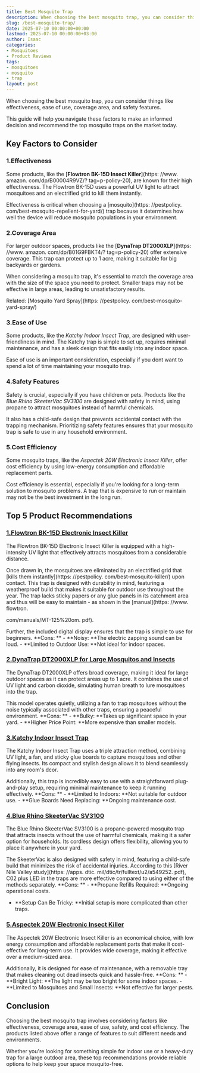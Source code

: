 ```yaml
---
title: Best Mosquito Trap
description: When choosing the best mosquito trap, you can consider things like effectiveness, ease of use, coverage area, and safety features. This guide will help you...
slug: /best-mosquito-trap/
date: 2025-07-10 00:00:00+00:00
lastmod: 2025-07-10 00:00:00+03:00
author: Isaac
categories:
- Mosquitoes
- Product Reviews
tags:
- mosquitoes
- mosquito
- trap
layout: post
---
```


When choosing the best mosquito trap, you can consider things like effectiveness, ease of use, coverage area, and safety features.

This guide will help you navigate these factors to make an informed decision and recommend the top mosquito traps on the market today.

##  Key Factors to Consider

###  1.**Effectiveness**

Some products, like the [**Flowtron BK-15D Insect Killer**](https: //www. amazon. com/dp/B00004R9VZ/? tag=p-policy-20), are known for their high effectiveness. The Flowtron BK-15D uses a powerful UV light to attract mosquitoes and an electrified grid to kill them instantly.

Effectiveness is critical when choosing a [mosquito](https: //pestpolicy. com/best-mosquito-repellent-for-yard/) trap because it determines how well the device will reduce mosquito populations in your environment.

###  2.**Coverage Area**

For larger outdoor spaces, products like the [**DynaTrap DT2000XLP**](https: //www. amazon. com/dp/B01G9FBKT4/? tag=p-policy-20) offer extensive coverage. This trap can protect up to 1 acre, making it suitable for big backyards or gardens.

When considering a mosquito trap, it's essential to match the coverage area with the size of the space you need to protect. Smaller traps may not be effective in large areas, leading to unsatisfactory results.

Related: [Mosquito Yard Spray](https: //pestpolicy. com/best-mosquito-yard-spray/)

###  3.**Ease of Use**

Some products, like the *Katchy Indoor Insect Trap*, are designed with user-friendliness in mind. The Katchy trap is simple to set up, requires minimal maintenance, and has a sleek design that fits easily into any indoor space.

Ease of use is an important consideration, especially if you dont want to spend a lot of time maintaining your mosquito trap.

###  4.**Safety Features**

Safety is crucial, especially if you have children or pets. Products like the *Blue Rhino SkeeterVac SV3100* are designed with safety in mind, using propane to attract mosquitoes instead of harmful chemicals.

It also has a child-safe design that prevents accidental contact with the trapping mechanism. Prioritizing safety features ensures that your mosquito trap is safe to use in any household environment.

###  5.**Cost Efficiency**

Some mosquito traps, like the *Aspectek 20W Electronic Insect Killer*, offer cost efficiency by using low-energy consumption and affordable replacement parts.

Cost efficiency is essential, especially if you're looking for a long-term solution to mosquito problems. A trap that is expensive to run or maintain may not be the best investment in the long run.

##  Top 5 Product Recommendations

###  [1.**Flowtron BK-15D Electronic Insect Killer**](https://www.amazon.com/dp/B00004R9VZ/?tag=p-policy-20)

The Flowtron BK-15D Electronic Insect Killer is equipped with a high-intensity UV light that effectively attracts mosquitoes from a considerable distance.

Once drawn in, the mosquitoes are eliminated by an electrified grid that [kills them instantly](https: //pestpolicy. com/best-mosquito-killer/) upon contact. This trap is designed with durability in mind, featuring a weatherproof build that makes it suitable for outdoor use throughout the year. The trap lacks sticky papers or any glue panels in its catchment area and thus will be easy to maintain - as shown in the [manual](https: //www. flowtron.

com/manuals/MT-125%20om. pdf).

Further, the included digital display ensures that the trap is simple to use for beginners. **Cons: ** - **Noisy: **The electric zapping sound can be loud. - **Limited to Outdoor Use: **Not ideal for indoor spaces.

###  [2.**DynaTrap DT2000XLP for Large Mosquitos and Insects**](https://www.amazon.com/dp/B01G9FBKT4/?tag=p-policy-20)

The DynaTrap DT2000XLP offers broad coverage, making it ideal for large outdoor spaces as it can protect areas up to 1 acre. It combines the use of UV light and carbon dioxide, simulating human breath to lure mosquitoes into the trap.

This model operates quietly, utilizing a fan to trap mosquitoes without the noise typically associated with other traps, ensuring a peaceful environment. **Cons: ** - **Bulky: **Takes up significant space in your yard. - **Higher Price Point: **More expensive than smaller models.

###  [3.**Katchy Indoor Insect Trap**](https://www.amazon.com/dp/B07B6RZP4H/?tag=p-policy-20)

The Katchy Indoor Insect Trap uses a triple attraction method, combining UV light, a fan, and sticky glue boards to capture mosquitoes and other flying insects. Its compact and stylish design allows it to blend seamlessly into any room's dcor.

Additionally, this trap is incredibly easy to use with a straightforward plug-and-play setup, requiring minimal maintenance to keep it running effectively. **Cons: ** - **Limited to Indoors: **Not suitable for outdoor use. - **Glue Boards Need Replacing: **Ongoing maintenance cost.

###  [4.**Blue Rhino SkeeterVac SV3100**](https://www.amazon.com/dp/B00134MOUG/?tag=p-policy-20)

The Blue Rhino SkeeterVac SV3100 is a propane-powered mosquito trap that attracts insects without the use of harmful chemicals, making it a safer option for households. Its cordless design offers flexibility, allowing you to place it anywhere in your yard.

The SkeeterVac is also designed with safety in mind, featuring a child-safe build that minimizes the risk of accidental injuries. According to this [River Nile Valley study](https: //apps. dtic. mil/dtic/tr/fulltext/u2/a549252. pdf), C02 plus LED in the traps are more effective compared to using either of the methods separately. **Cons: ** - **Propane Refills Required: **Ongoing operational costs.

- **Setup Can Be Tricky: **Initial setup is more complicated than other traps.

###  [5.**Aspectek 20W Electronic Insect Killer**](https://www.amazon.com/dp/B01LWLFB5U/?tag=p-policy-20)

The Aspectek 20W Electronic Insect Killer is an economical choice, with low energy consumption and affordable replacement parts that make it cost-effective for long-term use. It provides wide coverage, making it effective over a medium-sized area.

Additionally, it is designed for ease of maintenance, with a removable tray that makes cleaning out dead insects quick and hassle-free. **Cons: ** - **Bright Light: **The light may be too bright for some indoor spaces. - **Limited to Mosquitoes and Small Insects: **Not effective for larger pests.

##  **Conclusion**

Choosing the best mosquito trap involves considering factors like effectiveness, coverage area, ease of use, safety, and cost efficiency. The products listed above offer a range of features to suit different needs and environments.

Whether you're looking for something simple for indoor use or a heavy-duty trap for a large outdoor area, these top recommendations provide reliable options to help keep your space mosquito-free.
